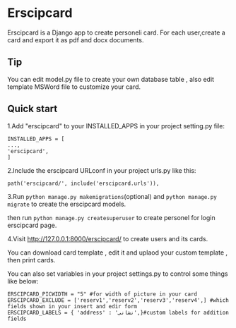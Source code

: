 Erscipcard
=========
Erscipcard is a Django app to create personeli card. 
For each user,create a card and export it as pdf and docx documents.

Tip
-----------
You can edit model.py file to create your own database table , also edit template MSWord file to customize your card.

Quick start
-----------
1.Add "erscipcard" to your INSTALLED_APPS in your project setting.py file:
```
INSTALLED_APPS = [
...,
'erscipcard',
]
```

2.Include the erscipcard URLconf in your project urls.py like this:

```
path('erscipcard/', include('erscipcard.urls')),
```

3.Run ``python manage.py makemigrations``(optional) and ``python manage.py migrate``  to create the erscipcard models.

then run ``python manage.py createsuperuser`` to create personel for login erscipcard page.

4.Visit http://127.0.0.1:8000/erscipcard/ to create users and its cards.

You can download card template , edit it and uplaod your custom template , then print cards.

You can also set variables in your project settings.py to control some things like below:

```
ERSCIPCARD_PICWIDTH = "5" #for width of picture in your card
ERSCIPCARD_EXCLUDE = ['reserv1','reserv2','reserv3','reserv4',] #which fields shown in your insert and edir form
ERSCIPCARD_LABELS = { 'address' : 'نشانی',}#custom labels for addition fields
```

